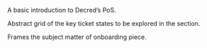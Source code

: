 A basic introduction to Decred’s PoS.

Abstract grid of the key ticket states to be explored in the section.

Frames the subject matter of onboarding piece.
